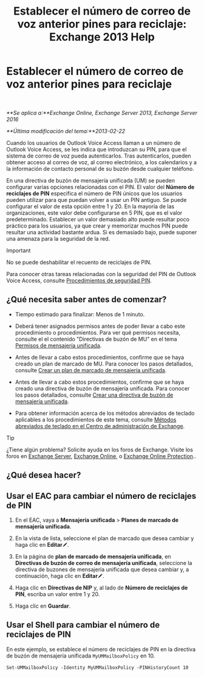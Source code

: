 ﻿---
title: 'Establecer el número de correo de voz anterior pines para reciclaje: Exchange 2013 Help'
TOCTitle: Establecer el número de correo de voz anterior pines para reciclaje
ms:assetid: b094e68e-c493-4576-a6b1-4c780e635405
ms:mtpsurl: https://technet.microsoft.com/es-es/library/Bb124254(v=EXCHG.150)
ms:contentKeyID: 50556860
ms.date: 05/22/2018
mtps_version: v=EXCHG.150
ms.translationtype: MT
---

# Establecer el número de correo de voz anterior pines para reciclaje

 

_**Se aplica a:**Exchange Online, Exchange Server 2013, Exchange Server 2016_

_**Última modificación del tema:**2013-02-22_

Cuando los usuarios de Outlook Voice Access llaman a un número de Outlook Voice Access, se les indica que introduzcan su PIN, para que el sistema de correo de voz pueda autenticarlos. Tras autenticarlos, pueden obtener acceso al correo de voz, al correo electrónico, a los calendarios y a la información de contacto personal de su buzón desde cualquier teléfono.

En una directiva de buzón de mensajería unificada (UM) se pueden configurar varias opciones relacionadas con el PIN. El valor del **Número de reciclajes de PIN** especifica el número de PIN únicos que los usuarios pueden utilizar para que puedan volver a usar un PIN antiguo. Se puede configurar el valor de esta opción entre 1 y 20. En la mayoría de las organizaciones, este valor debe configurarse en 5 PIN, que es el valor predeterminado. Establecer un valor demasiado alto puede resultar poco práctico para los usuarios, ya que crear y memorizar muchos PIN puede resultar una actividad bastante ardua. Si es demasiado bajo, puede suponer una amenaza para la seguridad de la red.


> [!IMPORTANT]
> No se puede deshabilitar el recuento de reciclajes de PIN.



Para conocer otras tareas relacionadas con la seguridad del PIN de Outlook Voice Access, consulte [Procedimientos de seguridad PIN](pin-security-procedures-exchange-2013-help.md).

## ¿Qué necesita saber antes de comenzar?

  - Tiempo estimado para finalizar: Menos de 1 minuto.

  - Deberá tener asignados permisos antes de poder llevar a cabo este procedimiento o procedimientos. Para ver qué permisos necesita, consulte el el contenido "Directivas de buzón de MU" en el tema [Permisos de mensajería unificada](unified-messaging-permissions-exchange-2013-help.md).

  - Antes de llevar a cabo estos procedimientos, confirme que se haya creado un plan de marcado de MU. Para conocer los pasos detallados, consulte [Crear un plan de marcado de mensajería unificada](create-a-um-dial-plan-exchange-2013-help.md).

  - Antes de llevar a cabo estos procedimientos, confirme que se haya creado una directiva de buzón de mensajería unificada. Para conocer los pasos detallados, consulte [Crear una directiva de buzón de mensajería unificada](create-a-um-mailbox-policy-exchange-2013-help.md).

  - Para obtener información acerca de los métodos abreviados de teclado aplicables a los procedimientos de este tema, consulte [Métodos abreviados de teclado en el Centro de administración de Exchange](keyboard-shortcuts-in-the-exchange-admin-center-exchange-online-protection-help.md).


> [!TIP]
> ¿Tiene algún problema? Solicite ayuda en los foros de Exchange. Visite los foros en <A href="https://go.microsoft.com/fwlink/p/?linkid=60612">Exchange Server</A>, <A href="https://go.microsoft.com/fwlink/p/?linkid=267542">Exchange Online</A>, o <A href="https://go.microsoft.com/fwlink/p/?linkid=285351">Exchange Online Protection</A>..



## ¿Qué desea hacer?

## Usar el EAC para cambiar el número de reciclajes de PIN

1.  En el EAC, vaya a **Mensajería unificada** \> **Planes de marcado de mensajería unificada**.

2.  En la vista de lista, seleccione el plan de marcado que desea cambiar y haga clic en **Editar**![Icono Editar](images/Bb124582.6f53ccb2-1f13-4c02-bea0-30690e6ea71d(EXCHG.150).gif "Icono Editar").

3.  En la página de **plan de marcado de mensajería unificada**, en **Directivas de buzón de correo de mensajería unificada**, seleccione la directiva de buzones de mensajería unificada que desea cambiar y, a continuación, haga clic en **Editar**![Icono Editar](images/Bb124582.6f53ccb2-1f13-4c02-bea0-30690e6ea71d(EXCHG.150).gif "Icono Editar").

4.  Haga clic en **Directivas de NIP** y, al lado de **Número de reciclajes de PIN**, escriba un valor entre 1 y 20.

5.  Haga clic en **Guardar**.

## Usar el Shell para cambiar el número de reciclajes de PIN

En este ejemplo, se establece el número de reciclajes de PIN en la directiva de buzón de mensajería unificada `MyUMMailboxPolicy` en 10.

    Set-UMMailboxPolicy -Identity MyUMMailboxPolicy -PINHistoryCount 10

